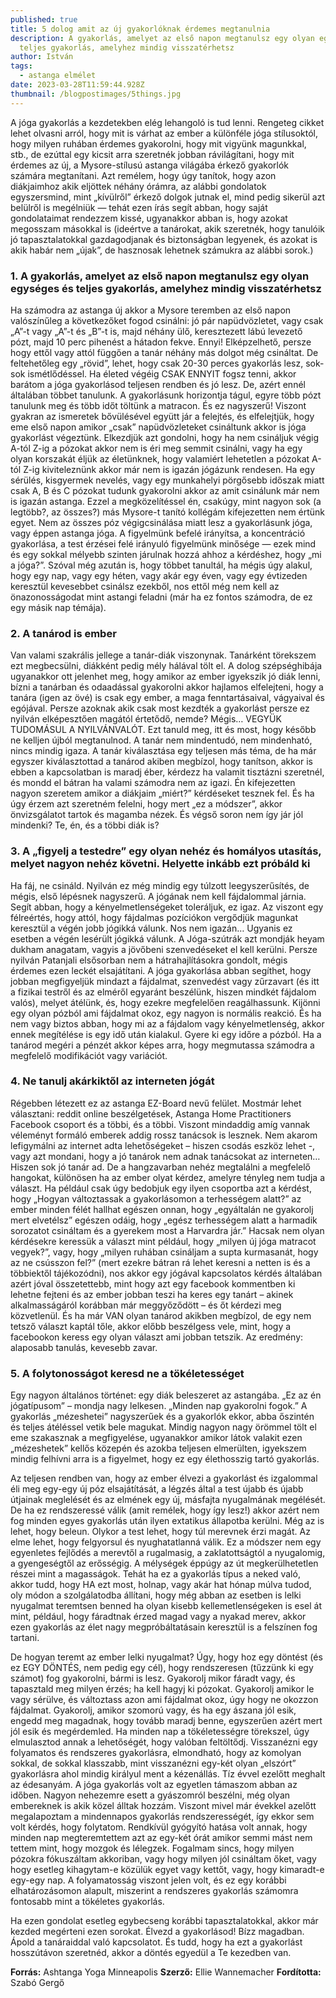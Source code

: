 ```yaml
---
published: true
title: 5 dolog amit az új gyakorlóknak érdemes megtanulnia
description: A gyakorlás, amelyet az első napon megtanulsz egy olyan egységes és
  teljes gyakorlás, amelyhez mindig visszatérhetsz
author: István
tags:
  - astanga elmélet
date: 2023-03-28T11:59:44.928Z
thumbnail: /blogpostimages/5things.jpg
---
```

A jóga gyakorlás a kezdetekben elég lehangoló is tud lenni. Rengeteg cikket lehet olvasni arról, hogy mit is várhat az ember a különféle jóga stílusoktól, hogy milyen ruhában érdemes gyakorolni, hogy mit vigyünk magunkkal, stb., de ezúttal egy kicsit arra szeretnék jobban rávilágítani, hogy mit érdemes az új, a Mysore-stílusú astanga világába érkező gyakorlók számára megtanítani. Azt remélem, hogy úgy tanítok, hogy azon diákjaimhoz akik eljöttek néhány órámra, az alábbi gondolatok egyszersmind, mint „kívülről” érkező dolgok jutnak el, mind pedig sikerül azt belülről is megélniük — tehát ezen írás segít abban, hogy saját gondolataimat rendezzem kissé, ugyanakkor abban is, hogy azokat megosszam másokkal is (ideértve a tanárokat, akik szeretnék, hogy tanulóik jó tapasztalatokkal gazdagodjanak és biztonságban legyenek, és azokat is akik habár nem „újak”, de hasznosak lehetnek számukra az alábbi sorok.)

### 1. A gyakorlás, amelyet az első napon megtanulsz egy olyan egységes és teljes gyakorlás, amelyhez mindig visszatérhetsz

Ha számodra az astanga új akkor a Mysore teremben az első napon valószínűleg a következőket fogod csinálni: jó pár napüdvözletet, vagy csak „A”-t vagy „A”-t és „B”-t is, majd néhány ülő, keresztezett lábú levezető pózt, majd 10 perc pihenést a hátadon fekve. Ennyi! Elképzelhető, persze hogy ettől vagy attól függően a tanár néhány más dolgot még csináltat. De feltehetőleg egy „rövid”, lehet, hogy csak 20-30 perces gyakorlás lesz, sok-sok ismétlődéssel. Ha életed végéig CSAK ENNYIT fogsz tenni, akkor barátom a jóga gyakorlásod teljesen rendben és jó lesz. De, azért ennél általában többet tanulunk. A gyakorlásunk horizontja tágul, egyre több pózt tanulunk meg és több időt töltünk a matracon. És ez nagyszerű! Viszont gyakran az ismeretek bővülésével együtt jár a felejtés, és elfelejtjük, hogy eme első napon amikor „csak” napüdvözleteket csináltunk akkor is jóga gyakorlást végeztünk. Elkezdjük azt gondolni, hogy ha nem csináljuk végig A-tól Z-ig a pózokat akkor nem is éri meg semmit csinálni, vagy ha egy olyan korszakát éljük az életünknek, hogy valamiért lehetetlen a pózokat A-tól Z-ig kiviteleznünk akkor már nem is igazán jógázunk rendesen. Ha egy sérülés, kisgyermek nevelés, vagy egy munkahelyi pörgősebb időszak miatt csak A, B és C pózokat tudunk gyakorolni akkor az amit csinálunk már nem is igazán astanga. Ezzel a megközelítéssel én, csakúgy, mint nagyon sok (a legtöbb?, az összes?) más Mysore-t tanító kollégám kifejezetten nem értünk egyet. Nem az összes póz végigcsinálása miatt lesz a gyakorlásunk jóga, vagy éppen astanga jóga. A figyelmünk befelé irányítsa, a koncentráció gyakorlása, a test érzései felé irányuló figyelmünk minősége — ezek mind és egy sokkal mélyebb szinten járulnak hozzá ahhoz a kérdéshez, hogy „mi a jóga?”. Szóval még azután is, hogy többet tanultál, ha mégis úgy alakul, hogy egy nap, vagy egy héten, vagy akár egy éven, vagy egy évtizeden keresztül kevesebbet csinálsz ezekből, nos ettől még nem kell az önazonosságodat mint astangi feladni (már ha ez fontos számodra, de ez egy másik nap témája).

### 2. A tanárod is ember

Van valami szakrális jellege a tanár-diák viszonynak. Tanárként törekszem ezt megbecsülni, diákként pedig mély hálával tölt el. A dolog szépséghibája ugyanakkor ott jelenhet meg, hogy amikor az ember igyekszik jó diák lenni, bízni a tanárban és odaadással gyakorolni akkor hajlamos elfelejteni, hogy a tanára (igen az övé) is csak egy ember, a maga fenntartásaival, vágyaival és egójával. Persze azoknak akik csak most kezdték a gyakorlást persze ez nyilván elképesztően magától értetődő, nemde? Mégis… VEGYÜK TUDOMÁSUL A NYILVÁNVALÓT. Ezt tanuld meg, itt és most, hogy később ne kelljen újból megtanulnod. A tanár nem mindentudó, nem mindenható, nincs mindig igaza. A tanár kiválasztása egy teljesen más téma, de ha már egyszer kiválasztottad a tanárod akiben megbízol, hogy tanítson, akkor is ebben a kapcsolatban is maradj éber, kérdezz ha valamit tisztázni szeretnél, és mondd el bátran ha valami számodra nem az igazi. Én kifejezetten nagyon szeretem amikor a diákjaim „miért?” kérdéseket tesznek fel. És ha úgy érzem azt szeretném felelni, hogy mert „ez a módszer”, akkor önvizsgálatot tartok és magamba nézek. És végső soron nem így jár jól mindenki? Te, én, és a többi diák is?

### 3. A „figyelj a testedre” egy olyan nehéz és homályos utasítás, melyet nagyon nehéz követni. Helyette inkább ezt próbáld ki

Ha fáj, ne csináld. Nyilván ez még mindig egy túlzott leegyszerűsítés, de mégis, első lépésnek nagyszerű. A jógának nem kell fájdalommal járnia. Segít abban, hogy a kényelmetlenségeket toleráljuk, ez igaz. Az viszont egy félreértés, hogy attól, hogy fájdalmas pozíciókon vergődjük magunkat keresztül a végén jobb jógikká válunk. Nos nem igazán… Ugyanis ez esetben a végén lesérült jógikká válunk. A Jóga-szútrák azt mondják heyam dukham anagatam, vagyis a jövőbeni szenvedéseket el kell kerülni. Persze nyilván Patanjali elsősorban nem a hátrahajlításokra gondolt, mégis érdemes ezen leckét elsajátítani. A jóga gyakorlása abban segíthet, hogy jobban megfigyeljük mindazt a fájdalmat, szenvedést vagy zűrzavart (és itt a fizikai testről és az elméről egyaránt beszélünk, hiszen mindkét fájdalom valós), melyet átélünk, és, hogy ezekre megfelelően reagálhassunk. Kijönni egy olyan pózból ami fájdalmat okoz, egy nagyon is normális reakció. És ha nem vagy biztos abban, hogy mi az a fájdalom vagy kényelmetlenség, akkor ennek megítélése is egy idő után kialakul. Gyere ki egy időre a pózból. Ha a tanárod megéri a pénzét akkor képes arra, hogy megmutassa számodra a megfelelő modifikációt vagy variációt.

### 4. Ne tanulj akárkiktől az interneten jógát

Régebben létezett ez az astanga EZ-Board nevű felület. Mostmár lehet választani: reddit online beszélgetések, Astanga Home Practitioners Facebook csoport és a többi, és a többi. Viszont mindaddig amíg vannak véleményt formáló emberek addig rossz tanácsok is lesznek. Nem akarom lefigymálni az internet adta lehetőségeket – hiszen csodás eszköz lehet -, vagy azt mondani, hogy a jó tanárok nem adnak tanácsokat az interneten… Hiszen sok jó tanár ad. De a hangzavarban nehéz megtalálni a megfelelő hangokat, különösen ha az ember olyat kérdez, amelyre tényleg nem tudja a választ. Ha például csak úgy bedobjuk egy ilyen csoportba azt a kérdést, hogy „Hogyan változtassak a gyakorlásomon a terhességem alatt?” az ember minden félét hallhat egészen onnan, hogy „egyáltalán ne gyakorolj mert elvetélsz” egészen odáig, hogy „egész terhességem alatt a harmadik sorozatot csináltam és a gyerekem most a Harvardra jár.” Hacsak nem olyan kérdésekre keressük a választ mint például, hogy „milyen új jóga matracot vegyek?”, vagy, hogy „milyen ruhában csináljam a supta kurmasanát, hogy az ne csússzon fel?” (mert ezekre bátran rá lehet keresni a netten is és a többiektől tájékozódni), nos akkor egy jógával kapcsolatos kérdés általában azért jóval összetettebb, mint hogy azt egy facebook kommentben ki lehetne fejteni és az ember jobban teszi ha keres egy tanárt – akinek alkalmasságáról korábban már meggyőződött – és őt kérdezi meg közvetlenül. És ha már VAN olyan tanárod akikben megbízol, de egy nem tetsző választ kaptál tőle, akkor előbb beszélgess vele, mint, hogy a facebookon keress egy olyan választ ami jobban tetszik. Az eredmény: alaposabb tanulás, kevesebb zavar.

### 5. A folytonosságot keresd ne a tökéletességet

Egy nagyon általános történet: egy diák beleszeret az astangába. „Ez az én jógatípusom” – mondja nagy lelkesen. „Minden nap gyakorolni fogok.” A gyakorlás „mézeshetei” nagyszerűek és a gyakorlók ekkor, abba őszintén és teljes átéléssel vetik bele magukat. Mindig nagyon nagy örömmel tölt el eme szakasznak a megfigyelése, ugyanakkor amikor látok valakit ezen „mézeshetek” kellős közepén és azokba teljesen elmerülten, igyekszem mindig felhívni arra is a figyelmet, hogy ez egy élethosszig tartó gyakorlás.

Az teljesen rendben van, hogy az ember élvezi a gyakorlást és izgalommal éli meg egy-egy új póz elsajátítását, a légzés által a test újabb és újabb útjainak meglelését és az elmének egy új, másfajta nyugalmának megélését. De ha ez rendszeressé válik (amit remélek, hogy így lesz!) akkor azért nem fog minden egyes gyakorlás után ilyen extatikus állapotba kerülni. Még az is lehet, hogy beleun. Olykor a test lehet, hogy túl merevnek érzi magát. Az elme lehet, hogy felgyorsul és nyughatatlanná válik. Ez a módszer nem egy egyenletes fejlődés a merevtől a rugalmasig, a zaklatottságtól a nyugalomig, a gyengeségtől az erősségig. A mélységek éppúgy az út megkerülhetetlen részei mint a magasságok. Tehát ha ez a gyakorlás típus a neked való, akkor tudd, hogy HA ezt most, holnap, vagy akár hat hónap múlva tudod, oly módon a szolgálatodba állítani, hogy még abban az esetben is lelki nyugalmat teremtsen benned ha olyan kisebb kellemetlenségeken is esel át mint, például, hogy fáradtnak érzed magad vagy a nyakad merev, akkor ezen gyakorlás az élet nagy megpróbáltatásain keresztül is a felszínen fog tartani.

De hogyan teremt az ember lelki nyugalmat? Úgy, hogy hoz egy döntést (és ez EGY DÖNTÉS, nem pedig egy cél), hogy rendszeresen (tűzzünk ki egy számot) fog gyakorolni, bármi is lesz. Gyakorolj mikor fáradt vagy, és tapasztald meg milyen érzés; ha kell hagyj ki pózokat. Gyakorolj amikor le vagy sérülve, és változtass azon ami fájdalmat okoz, úgy hogy ne okozzon fájdalmat. Gyakorolj, amikor szomorú vagy, és ha egy ászana jól esik, engedd meg magadnak, hogy tovább maradj benne, egyszerűen azért mert jól esik és megérdemled. Ha minden nap a tökéletességre törekszel, úgy elmulasztod annak a lehetőségét, hogy valóban feltöltődj. Visszanézni egy folyamatos és rendszeres gyakorlásra, elmondható, hogy az komolyan sokkal, de sokkal klasszabb, mint visszanézni egy-két olyan „elszórt” gyakorlásra ahol mindig királyul ment a kézenállás. Tíz évvel ezelőtt meghalt az édesanyám. A jóga gyakorlás volt az egyetlen támaszom abban az időben. Nagyon nehezemre esett a gyászomról beszélni, még olyan embereknek is akik közel álltak hozzám. Viszont mivel már évekkel azelőtt megalapoztam a mindennapos gyakorlás rendszerességét, így ekkor sem volt kérdés, hogy folytatom. Rendkívül gyógyító hatása volt annak, hogy minden nap megteremtettem azt az egy-két órát amikor semmi mást nem tettem mint, hogy mozgok és lélegzek. Fogalmam sincs, hogy milyen pózokra fókuszáltam akkoriban, vagy hogy milyen jól csináltam őket, vagy hogy esetleg kihagytam-e közülük egyet vagy kettőt, vagy, hogy kimaradt-e egy-egy nap. A folyamatosság viszont jelen volt, és ez egy korábbi elhatározásomon alapult, miszerint a rendszeres gyakorlás számomra fontosabb mint a tökéletes gyakorlás.

Ha ezen gondolat esetleg egybecseng korábbi tapasztalatokkal, akkor már kezded megérteni ezen sorokat. Élvezd a gyakorlásod! Bízz magadban. Ápold a tanáraiddal való kapcsolatot. És tudd, hogy ha ezt a gyakorlást hosszútávon szeretnéd, akkor a döntés egyedül a Te kezedben van. 

**Forrás:** Ashtanga Yoga Minneapolis
**Szerző:** Ellie Wannemacher
**Fordította:** Szabó Gergő

